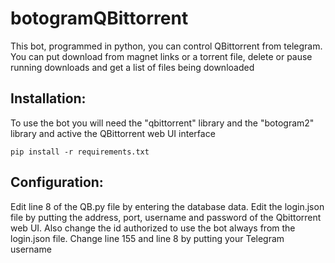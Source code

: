 # botogramQBittorrent

This bot, programmed in python, you can control QBittorrent from telegram. You can put download from magnet links or a torrent file, delete or pause running downloads and get a list of files being downloaded

## Installation:
To use the bot you will need the "qbittorrent" library and the "botogram2" library and active the QBittorrent web UI interface

`pip install -r requirements.txt`

## Configuration:
Edit line 8 of the QB.py file by entering the database data. Edit the login.json file by putting the address, port, username and password of the Qbittorrent web UI. Also change the id authorized to use the bot always from the login.json file. Change line 155 and line 8 by putting your Telegram username
